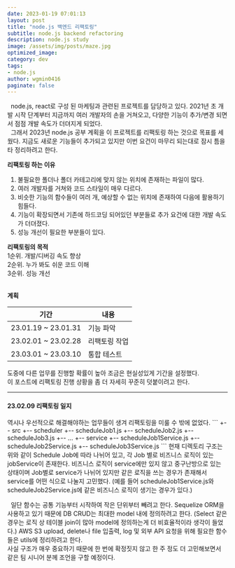 ```yaml
---
date: 2023-01-19 07:01:13
layout: post
title: "node.js 백엔드 리팩토링"
subtitle: node.js backend refactoring
description: node.js study
image: /assets/img/posts/maze.jpg
optimized_image: 
category: dev
tags:
- node.js
author: wgmin0416
paginate: false
---
```

&nbsp;&nbsp;node.js, react로 구성 된 마케팅과 관련된 프로젝트를 담당하고 있다.
2021년 초 개발 시작 단계부터 지금까지 여러 개발자의 손을 거쳐오고, 다양한 기능이 추가/변경 되면서 점점 개발 속도가 더뎌지게 되었다. <br/>
&nbsp;&nbsp;그래서 2023년 node.js 공부 계획을 이 프로젝트를 리팩토링 하는 것으로 목표를 세웠다.
지금도 새로운 기능들이 추가되고 있지만 이번 요건이 마무리 되는대로 잠시 틈을 타 정리하려고 한다.<br/>

<b>리팩토링 하는 이유</b><br/>
1) 불필요한 폴더나 폴더 카테고리에 맞지 않는 위치에 존재하는 파일이 많다.
2) 여러 개발자를 거쳐와 코드 스타일이 매우 다르다.
3) 비슷한 기능의 함수들이 여러 개, 예상할 수 없는 위치에 존재하여 다음에 활용하기 힘들다.
4) 기능이 확장되면서 기존에 하드코딩 되어있던 부분들로 추가 요건에 대한 개발 속도가 더뎌졌다.
5) 성능 개선이 필요한 부분들이 있다.

<b>리팩토링의 목적</b><br/>
1순위. 개발/디버깅 속도 향상<br/>
2순위. 누가 봐도 쉬운 코드 이해<br/>
3순위. 성능 개선<br/>
<br/>

<b>계획</b>

| 기간 | 내용 |
| -- | ------ |
| 23.01.19 ~ 23.01.31 | 기능 파악 |
| 23.02.01 ~ 23.02.28 | 리팩토링 작업 |
| 23.03.01 ~ 23.03.10 | 통합 테스트 |

도중에 다른 업무를 진행할 확률이 높아 조금은 현실성있게 기간을 설정했다.<br/>
이 포스트에 리팩토링 진행 상황을 좀 더 자세히 꾸준히 덧붙이려고 한다.

<hr/>

<h4>23.02.09 리팩토링 일지</h4>
역시나 우선적으로 해결해야하는 업무들이 생겨 리팩토링을 미룰 수 밖에 없었다.
```
+-- src
    +-- scheduler
        +-- scheduleJob1.js
        +-- scheduleJob2.js
        +-- scheduleJob3.js
        +-- ...
    +-- service
        +-- scheduleJob1Service.js
        +-- scheduleJob2Service.js
        +-- scheduleJob3Service.js
```
현재 디렉토리 구조는 위와 같이 Schedule Job에 따라 나뉘어 있고, 각 Job 별로 비즈니스 로직이 있는 jobService이 존재한다.
비즈니스 로직이 service에만 있지 않고 중구난방으로 있는 상태이며 
Job별로 service가 나뉘어 있지만 같은 로직을 쓰는 경우가 존재해서
service를 어떤 식으로 나눌지 고민했다. 
(예를 들어 scheduleJob1Service.js와 scheduleJob2Service.js에 같은 비즈니스 로직이 생기는 경우가 있다.)

&nbsp;&nbsp;일단 함수는 공통 기능부터 시작하여 작은 단위부터 빼려고 한다. Sequelize ORM을 사용하고 있기 때문에 DB CRUD는
최대한 model 내에 정의하려고 한다. (Select 같은 경우는 로직 상 테이블 join이 많아 model에 정의하는게 더 비효율적이라 생각이 들었다.)
AWS S3 upload, delete나 file 입출력, log 및 외부 API 요청을 위해 필요한 함수들은 utils에 정리하려고 한다.  
사실 구조가 매우 중요하기 때문에 한 번에 확정짓지 않고 한 주 정도 더 고민해보면서 같은 팀 시니어 분께 조언을 구할 예정이다.